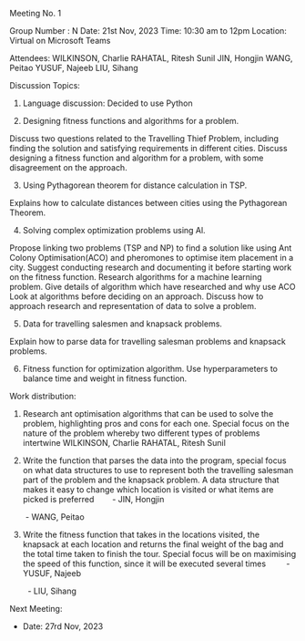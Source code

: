 Meeting No. 1

Group Number : N 
Date: 21st Nov, 2023
Time:  10:30 am to 12pm
Location: Virtual on Microsoft Teams

Attendees:
WILKINSON, Charlie
RAHATAL, Ritesh Sunil
JIN, Hongjin
WANG, Peitao
YUSUF, Najeeb
LIU, Sihang

Discussion Topics:

1. Language discussion: Decided to use Python

2. Designing fitness functions and algorithms for a problem.

Discuss two questions related to the Travelling Thief Problem, including finding the solution and satisfying requirements in different cities.
Discuss designing a fitness function and algorithm for a problem, with some disagreement on the approach.

3. Using Pythagorean theorem for distance calculation in TSP.

Explains how to calculate distances between cities using the Pythagorean Theorem.

4. Solving complex optimization problems using Al.

Propose linking two problems (TSP and NP) to find a solution like using Ant Colony Optimisation(ACO) and pheromones to optimise item placement in a city. 
Suggest conducting research and documenting it before starting work on the fitness function.
Research algorithms for a machine learning problem.
Give details of algorithm which have researched and why use ACO
Look at algorithms before deciding on an approach.
Discuss how to approach research and representation of data to solve a problem.

5. Data for travelling salesmen and knapsack problems.

Explain how to parse data for travelling salesman problems and knapsack problems.

6. Fitness function for optimization algorithm.
Use hyperparameters to balance time and weight in fitness function. 


Work distribution:

1. Research ant optimisation algorithms that can be used to solve the problem, highlighting pros and cons for each one. Special focus on the nature of the problem whereby two different types of problems intertwine
WILKINSON, Charlie
RAHATAL, Ritesh Sunil

2. Write the function that parses the data into the program, special focus on what data structures to use to represent both the travelling salesman part of the problem and the knapsack problem. A data structure that makes it easy to change which location is visited or what items are picked is preferred
  - JIN, Hongjin

  - WANG, Peitao

3. Write the fitness function that takes in the locations visited, the knapsack at each location and returns the final weight of the bag and the total time taken to finish the tour. Special focus will be on maximising the speed of this function, since it will be executed several times
 
     - YUSUF, Najeeb

   - LIU, Sihang


Next Meeting:
- Date: 27rd Nov, 2023

